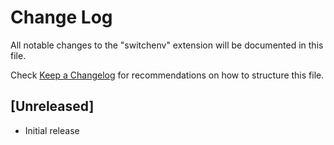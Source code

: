 # Change Log

All notable changes to the "switchenv" extension will be documented in this file.

Check [Keep a Changelog](http://keepachangelog.com/) for recommendations on how to structure this file.

## [Unreleased]

- Initial release